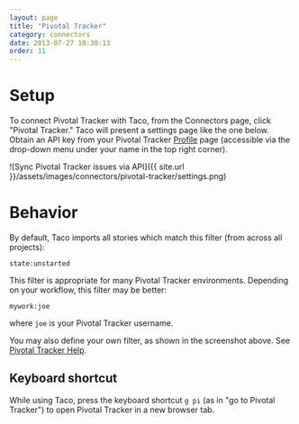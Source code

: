 ```yaml
---
layout: page
title: "Pivotal Tracker"
category: connectors
date: 2013-07-27 10:30:13
order: 11
---
```


# Setup

To connect Pivotal Tracker with Taco, from the Connectors page, click
"Pivotal Tracker." Taco will present a settings page like the one below.
Obtain an API key from your Pivotal Tracker [Profile](https://www.pivotaltracker.com/profile) 
page (accessible via the drop-down menu under your name in the top right corner).

![Sync Pivotal Tracker issues via API]({{ site.url }}/assets/images/connectors/pivotal-tracker/settings.png)


# Behavior

By default, Taco imports all stories which match this filter (from
across all projects):

    state:unstarted

This filter is appropriate for many Pivotal Tracker environments.
Depending on your workflow, this filter may be better:

    mywork:joe

where `joe` is your Pivotal Tracker username.

You may also define your own filter, as shown in the screenshot above.
See [Pivotal Tracker Help](https://www.pivotaltracker.com/help/faq#howcanasearchberefined).

## Keyboard shortcut

While using Taco, press the keyboard shortcut `g pi` (as in "go to
Pivotal Tracker") to open Pivotal Tracker in a new browser tab.
